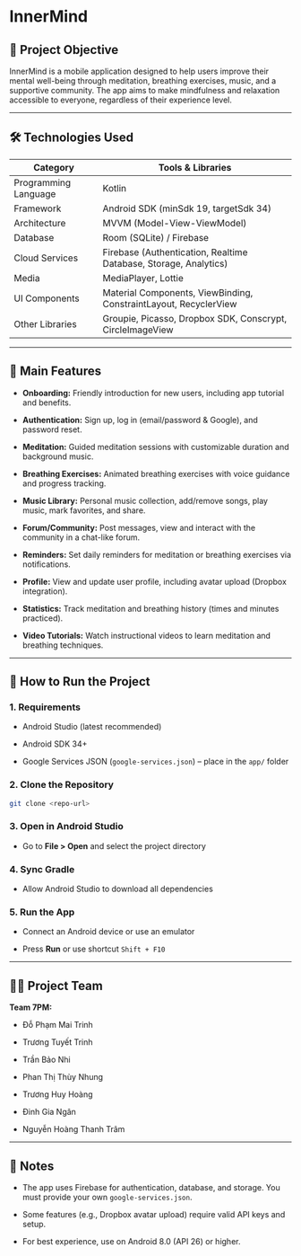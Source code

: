 
# InnerMind

## 🧩 Project Objective

InnerMind is a mobile application designed to help users improve their mental well-being through meditation, breathing exercises, music, and a supportive community. The app aims to make mindfulness and relaxation accessible to everyone, regardless of their experience level.

---

## 🛠️ Technologies Used

| Category             | Tools & Libraries                                                |
|----------------------|------------------------------------------------------------------|
| Programming Language | Kotlin                                                           |
| Framework            | Android SDK (minSdk 19, targetSdk 34)                            |
| Architecture         | MVVM (Model-View-ViewModel)                                      |
| Database             | Room (SQLite) / Firebase                                         |
| Cloud Services       | Firebase (Authentication, Realtime Database, Storage, Analytics) |
| Media                | MediaPlayer, Lottie                                              |
| UI Components        | Material Components, ViewBinding, ConstraintLayout, RecyclerView |
| Other Libraries      | Groupie, Picasso, Dropbox SDK, Conscrypt, CircleImageView        |

---

## 🧪 Main Features

- **Onboarding:** Friendly introduction for new users, including app tutorial and benefits.

- **Authentication:** Sign up, log in (email/password & Google), and password reset.

- **Meditation:** Guided meditation sessions with customizable duration and background music.

- **Breathing Exercises:** Animated breathing exercises with voice guidance and progress tracking.

- **Music Library:** Personal music collection, add/remove songs, play music, mark favorites, and share.

- **Forum/Community:** Post messages, view and interact with the community in a chat-like forum.

- **Reminders:** Set daily reminders for meditation or breathing exercises via notifications.

- **Profile:** View and update user profile, including avatar upload (Dropbox integration).

- **Statistics:** Track meditation and breathing history (times and minutes practiced).

- **Video Tutorials:** Watch instructional videos to learn meditation and breathing techniques.


---

## 🧭 How to Run the Project

### 1. Requirements

- Android Studio (latest recommended)

- Android SDK 34+

- Google Services JSON (`google-services.json`) – place in the `app/` folder


### 2. Clone the Repository

```bash
git clone <repo-url>
```

### 3. Open in Android Studio

- Go to **File > Open** and select the project directory


### 4. Sync Gradle

- Allow Android Studio to download all dependencies


### 5. Run the App

- Connect an Android device or use an emulator

- Press **Run** or use shortcut `Shift + F10`


---

## 👨‍💻 Project Team

**Team 7PM:**

- Đỗ Phạm Mai Trinh

- Trương Tuyết Trinh

- Trần Bảo Nhi

- Phan Thị Thùy Nhung

- Trương Huy Hoàng

- Đinh Gia Ngân

- Nguyễn Hoàng Thanh Trâm


---

## 🔖 Notes

- The app uses Firebase for authentication, database, and storage. You must provide your own `google-services.json`.

- Some features (e.g., Dropbox avatar upload) require valid API keys and setup.

- For best experience, use on Android 8.0 (API 26) or higher.
    
